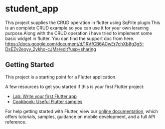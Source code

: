 # student_app

This project supplies the CRUD operation in flutter using SqFlite plugin.This is an complete CRUD example so you can use it for your own leraning purpose.Along with the CRUD operation i have tried to implement some basic widget in flutter.
You can find the support doc from here. https://docs.google.com/document/d/1RVfCB6ACwEr7chXb8g3g5-DsEZv2eoyy_2ykho-cJMs/edit?usp=sharing

## Getting Started

This project is a starting point for a Flutter application.

A few resources to get you started if this is your first Flutter project:

- [Lab: Write your first Flutter app](https://flutter.dev/docs/get-started/codelab)
- [Cookbook: Useful Flutter samples](https://flutter.dev/docs/cookbook)

For help getting started with Flutter, view our
[online documentation](https://flutter.dev/docs), which offers tutorials,
samples, guidance on mobile development, and a full API reference.
